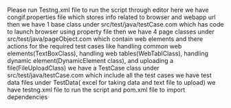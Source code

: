 Please run Testng.xml file to run the script through editor
here we have congif.properties file which stores info related to browser and webapp url
then we have 1 base class under src/test/java/testCase.com which has code to launch browser using property file
then we have 4 page classes under src/test/java/pageObject.com which contain web elements and there actions for the required test cases like handling common web elements(TextBoxClass), handling web tables(WebTablClass), handling dynamic element(DynamicElement class), and uploading a file(FileUploadClass)
we have a TestCase class under src/test/java/testCase.com which include all the test cases 
we have test data files under TestData( excel for taking data and text file to upload)
we have testng.xml file to run the script and pom.xml file to import dependencies
